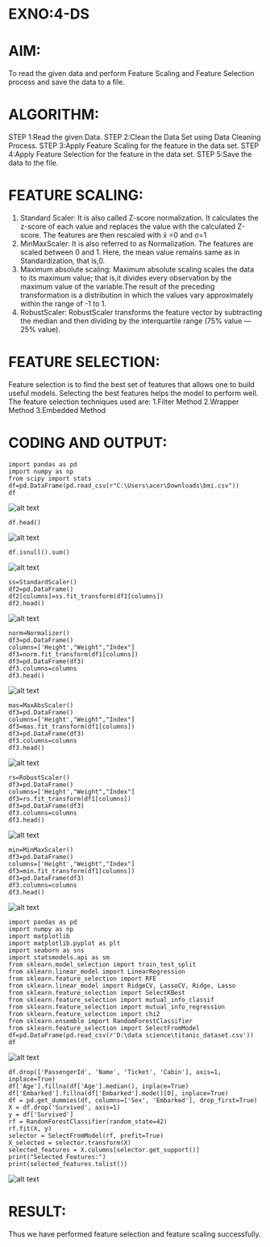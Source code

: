 # EXNO:4-DS
# AIM:
To read the given data and perform Feature Scaling and Feature Selection process and save the
data to a file.

# ALGORITHM:
STEP 1:Read the given Data.
STEP 2:Clean the Data Set using Data Cleaning Process.
STEP 3:Apply Feature Scaling for the feature in the data set.
STEP 4:Apply Feature Selection for the feature in the data set.
STEP 5:Save the data to the file.

# FEATURE SCALING:
1. Standard Scaler: It is also called Z-score normalization. It calculates the z-score of each value and replaces the value with the calculated Z-score. The features are then rescaled with x̄ =0 and σ=1
2. MinMaxScaler: It is also referred to as Normalization. The features are scaled between 0 and 1. Here, the mean value remains same as in Standardization, that is,0.
3. Maximum absolute scaling: Maximum absolute scaling scales the data to its maximum value; that is,it divides every observation by the maximum value of the variable.The result of the preceding transformation is a distribution in which the values vary approximately within the range of -1 to 1.
4. RobustScaler: RobustScaler transforms the feature vector by subtracting the median and then dividing by the interquartile range (75% value — 25% value).

# FEATURE SELECTION:
Feature selection is to find the best set of features that allows one to build useful models. Selecting the best features helps the model to perform well.
The feature selection techniques used are:
1.Filter Method
2.Wrapper Method
3.Embedded Method

# CODING AND OUTPUT:
```
import pandas as pd
import numpy as np
from scipy import stats
df=pd.DataFrame(pd.read_csv(r"C:\Users\acer\Downloads\bmi.csv"))
df

```

![alt text](image.png)

```
df.head()
```

![alt text](image-1.png)

```
df.isnull().sum()
```
![alt text](image-2.png)

```
ss=StandardScaler()
df2=pd.DataFrame()
df2[columns]=ss.fit_transform(df1[columns])
df2.head()

```

![alt text](image-3.png)

```
norm=Normalizer()
df3=pd.DataFrame()
columns=['Height',"Weight","Index"]
df3=norm.fit_transform(df1[columns])
df3=pd.DataFrame(df3)
df3.columns=columns
df3.head()
```

![alt text](image-4.png)

```
mas=MaxAbsScaler()
df3=pd.DataFrame()
columns=['Height',"Weight","Index"]
df3=mas.fit_transform(df1[columns])
df3=pd.DataFrame(df3)
df3.columns=columns
df3.head()
```

![alt text](image-5.png)

```
rs=RobustScaler()
df3=pd.DataFrame()
columns=['Height',"Weight","Index"]
df3=rs.fit_transform(df1[columns])
df3=pd.DataFrame(df3)
df3.columns=columns
df3.head()
```

![alt text](image-6.png)

```
min=MinMaxScaler()
df3=pd.DataFrame()
columns=['Height',"Weight","Index"]
df3=min.fit_transform(df1[columns])
df3=pd.DataFrame(df3)
df3.columns=columns
df3.head()
```

![alt text](image-7.png)

```
import pandas as pd
import numpy as np
import matplotlib
import matplotlib.pyplot as plt
import seaborn as sns
import statsmodels.api as sm
from sklearn.model_selection import train_test_split
from sklearn.linear_model import LinearRegression
from sklearn.feature_selection import RFE
from sklearn.linear_model import RidgeCV, LassoCV, Ridge, Lasso
from sklearn.feature_selection import SelectKBest
from sklearn.feature_selection import mutual_info_classif
from sklearn.feature_selection import mutual_info_regression
from sklearn.feature_selection import chi2
from sklearn.ensemble import RandomForestClassifier
from sklearn.feature_selection import SelectFromModel
df=pd.DataFrame(pd.read_csv(r'D:\data science\titanic_dataset.csv'))
df
```

![alt text](image-8.png)

```
df.drop(['PassengerId', 'Name', 'Ticket', 'Cabin'], axis=1, inplace=True)
df['Age'].fillna(df['Age'].median(), inplace=True)
df['Embarked'].fillna(df['Embarked'].mode()[0], inplace=True)
df = pd.get_dummies(df, columns=['Sex', 'Embarked'], drop_first=True)
X = df.drop('Survived', axis=1)
y = df['Survived']
rf = RandomForestClassifier(random_state=42)
rf.fit(X, y)
selector = SelectFromModel(rf, prefit=True)
X_selected = selector.transform(X)
selected_features = X.columns[selector.get_support()]
print("Selected Features:")
print(selected_features.tolist())
```

![alt text](image-9.png)

# RESULT:
Thus we have performed feature selection and feature scaling successfully.

